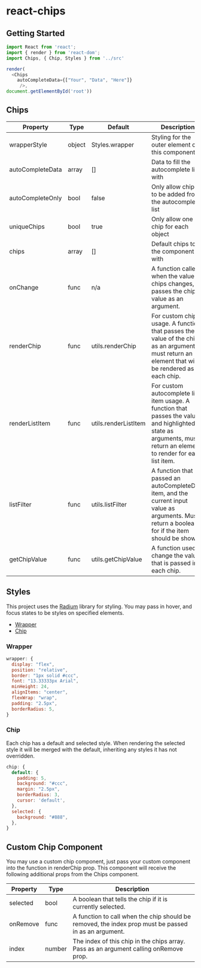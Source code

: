 # react-chips

## Getting Started

```js
import React from 'react';
import { render } from 'react-dom';
import Chips, { Chip, Styles } from '../src'

render(
  <Chips
    autoCompleteData={["Your", "Data", "Here"]}
     />,
document.getElementById('root'))
```

## Chips

|Property|Type|Default|Description|
|--------|----|-------|-----------|
|wrapperStyle|object|Styles.wrapper|Styling for the outer element of this component|
|autoCompleteData|array|[]|Data to fill the autocomplete list with|
|autoCompleteOnly|bool|false|Only allow chips to be added from the autocomplete list|
|uniqueChips|bool|true|Only allow one chip for each object|
|chips|array|[]|Default chips to fill the component with|
|onChange|func|n/a|A function called when the value of chips changes, passes the chips value as an argument.|
|renderChip|func|utils.renderChip|For custom chip usage. A function that passes the value of the chip as an argument, must return an element that will be rendered as each chip.|
|renderListItem|func|utils.renderListItem|For custom autocomplete list item usage. A function that passes the value and highlighted state as arguments, must return an element to render for each list item.|
|listFilter|func|utils.listFilter|A function that is passed an autoCompleteData item, and the current input value as arguments. Must return a boolean for if the item should be shown.|
|getChipValue|func|utils.getChipValue|A function used to change the value that is passed into each chip.|

## Styles

This project uses the [Radium](http://stack.formidable.com/radium/) library for styling. You may pass in hover, and focus states to be styles on specified elements.

- [Wrapper](#wrapper)
- [Chip](#chip)

### Wrapper
```javascript
wrapper: {
  display: "flex",
  position: "relative",
  border: "1px solid #ccc",
  font: "13.33333px Arial",
  minHeight: 24,
  alignItems: "center",
  flexWrap: "wrap",
  padding: "2.5px",
  borderRadius: 5,
}
```

### Chip
Each chip has a default and selected style. When rendering the selected style it will be merged with the default, inheriting any styles it has not overridden.

```javascript
chip: {
  default: {
    padding: 5,
    background: "#ccc",
    margin: "2.5px",
    borderRadius: 3,
    cursor: 'default',
  },
  selected: {
    background: "#888",
  },
}
```

## Custom Chip Component
You may use a custom chip component, just pass your custom component into the function in renderChip prop. This component will receive the following additional props from the Chips component.

|Property|Type|Description|
|--------|----|-----------|
|selected|bool|A boolean that tells the chip if it is currently selected.|
|onRemove|func|A function to call when the chip should be removed, the index prop must be passed in as an argument.|
|index|number|The index of this chip in the chips array. Pass as an argument calling onRemove prop.|
